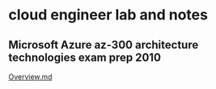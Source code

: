 # cloud engineer lab and notes

## Microsoft Azure az-300 architecture technologies exam prep 2010

[Overview.md](Azure/overview.md)